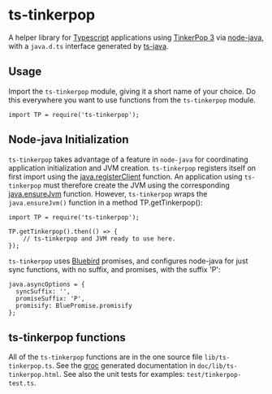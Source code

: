 # ts-tinkerpop

A helper library for [Typescript](http://www.typescriptlang.org/) applications using
[TinkerPop 3](http://www.tinkerpop.com/) via [node-java](https://github.com/joeferner/node-java),
with a `java.d.ts` interface generated by [ts-java](https://github.com/RedSeal-co/ts-java).

## Usage

Import the `ts-tinkerpop` module, giving it a short name of your choice. Do this everywhere
you want to use functions from the `ts-tinkerpop` module.

```
import TP = require('ts-tinkerpop');
```

## Node-java Initialization

`ts-tinkerpop` takes advantage of a feature in `node-java` for coordinating application initialization and JVM creation. `ts-tinkerpop` registers itself on first import using the [java.registerClient](https://github.com/joeferner/node-java#javaRegisterClient) function. An application using `ts-tinkerpop` must therefore create the JVM using the corresponding [java.ensureJvm](https://github.com/joeferner/node-java#javaEnsureJvm) function. However, `ts-tinkerpop` wraps the `java.ensureJvm()` function in a method TP.getTinkerpop():

```
import TP = require('ts-tinkerpop');

TP.getTinkerpop().then(() => {
	// ts-tinkerpop and JVM ready to use here.
});
```

`ts-tinkerpop` uses [Bluebird](https://github.com/petkaantonov/bluebird) promises, and configures node-java for just sync functions, with no suffix, and promises, with the suffix 'P':

```
java.asyncOptions = {
  syncSuffix: '',
  promiseSuffix: 'P',
  promisify: BluePromise.promisify
};
```

## ts-tinkerpop functions

All of the `ts-tinkerpop` functions are in the one source file `lib/ts-tinkerpop.ts`. See the [groc](https://github.com/nevir/groc) generated documentation in `doc/lib/ts-tinkerpop.html`. See also the unit tests for examples: `test/tinkerpop-test.ts`.
